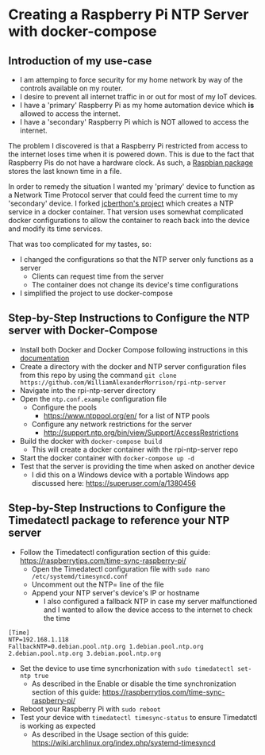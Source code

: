 # Creating a Raspberry Pi NTP Server with docker-compose
## Introduction of my use-case

* I am attemping to force security for my home network by way of the controls available on my router. 
* I desire to prevent all internet traffic in or out for most of my IoT devices. 
* I have a 'primary' Raspberry Pi as my  home automation device which **is** allowed to access the internet.
* I have a 'secondary' Raspberry Pi which is NOT allowed to access the internet. 

The problem I discovered is that a Raspberry Pi restricted from access to the internet loses time when it is powered down. This is due to the fact that Raspberry Pis do not have a hardware clock. As such, a [Raspbian package](https://manpages.debian.org/jessie/fake-hwclock/fake-hwclock.8.en.html) stores the last known time in a file.

In order to remedy the situation I wanted my 'primary' device to function as a Network Time Protocol server that could feed the current time to my 'secondary' device. I forked [jcberthon's project](https://github.com/jcberthon/containers) which creates a NTP service in a docker container. That version uses somewhat complicated docker configurations to allow the container to reach back into the device and modify its time services. 

That was too complicated for my tastes, so:
* I changed the configurations so that the NTP server only functions as a server
  * Clients can request time from the server
  * The container does not change its device's time configurations
* I simplified the project to use docker-compose 

## Step-by-Step Instructions to Configure the NTP server with Docker-Compose
* Install both Docker and Docker Compose following instructions in this [documentation](https://withblue.ink/2019/07/13/yes-you-can-run-docker-on-raspbian.html)
* Create a directory with the docker and NTP server configuration files from this repo by using the command `git clone https://github.com/WilliamAlexanderMorrison/rpi-ntp-server`
* Navigate into the rpi-ntp-server directory 
* Open the `ntp.conf.example` configuration file
  * Configure the pools
    * https://www.ntppool.org/en/ for a list of NTP pools
  * Configure any network restrictions for the server
    * http://support.ntp.org/bin/view/Support/AccessRestrictions
* Build the docker with `docker-compose build`
  * This will create a docker container with the rpi-ntp-server repo
* Start the docker container with `docker-compose up -d`
* Test that the server is providing the time when asked on another device
  * I did this on a Windows device with a portable Windows app discussed here: https://superuser.com/a/1380456

## Step-by-Step Instructions to Configure the Timedatectl package to reference your NTP server
* Follow the Timedatectl configuration section of this guide: https://raspberrytips.com/time-sync-raspberry-pi/
  * Open the Timedatectl configuration file with `sudo nano /etc/systemd/timesyncd.conf`
  * Uncomment out the NTP= line of the file
  * Append your NTP server's device's IP or hostname
    * I also configured a fallback NTP in case my server malfunctioned and I wanted to allow the device access to the internet to check the time
```
[Time]
NTP=192.168.1.118
FallbackNTP=0.debian.pool.ntp.org 1.debian.pool.ntp.org 2.debian.pool.ntp.org 3.debian.pool.ntp.org
```
* Set the device to use time syncrhonization with `sudo timedatectl set-ntp true`
  * As described in the Enable or disable the time synchronization section of this guide: https://raspberrytips.com/time-sync-raspberry-pi/
* Reboot your Raspberry Pi with `sudo reboot`
* Test your device with `timedatectl timesync-status` to ensure Timedatctl is working as expected
  * As described in the Usage section of this guide: https://wiki.archlinux.org/index.php/systemd-timesyncd 
